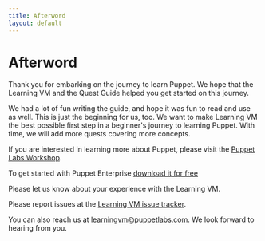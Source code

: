 ```yaml
---
title: Afterword
layout: default
---
```


# Afterword

Thank you for embarking on the journey to learn Puppet. We hope that the Learning VM and the Quest Guide helped you get started on this journey. 

We had a lot of fun writing the guide, and hope it was fun to read and use as well. This is just the beginning for us, too. We want to make Learning VM the best possible first step in a beginner's journey to learning Puppet. With time, we will add more quests covering more concepts. 

If you are interested in learning more about Puppet, please visit the [Puppet Labs Workshop](https://puppetlabs.com/learn).

To get started with Puppet Enterprise [download it for free](http://info.puppetlabs.com/download-pe.html)

Please let us know about your experience with the Learning VM. 

Please report issues at the [Learning VM issue tracker](https://tickets.puppetlabs.com/browse/LEARNVM).  

You can also reach us at [learningvm@puppetlabs.com](mailto:learningvm@puppetlabs.com). We look forward to hearing from you.

